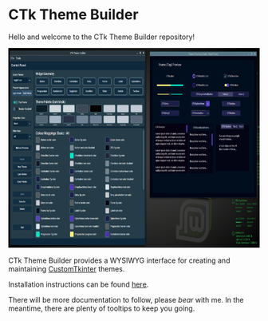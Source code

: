 # CTk Theme Builder
Hello and welcome to the CTk Theme Builder repository!

<img src="docs/images/CTkThemeBuilder-about.png"  width="800" height="400">


CTk Theme Builder provides a WYSIWYG interface for creating and maintaining [CustomTkinter](https://github.com/TomSchimansky/CustomTkinter) themes.

Installation instructions can be found [here](docs/md/installation.md).

There will be more documentation to follow, please <i>bear</i> with me. In the meantime, there are plenty of tooltips to keep you going.
